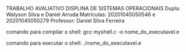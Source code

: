 TRABALHO AVALIATIVO DISPLINA DE SISTEMAS OPERACIONAIS
Dupla: Walyson Silva e Daniel Arruda
Matrículas: 20201045050546 e 20201045050279
Professor: Daniel Silva Ferreira

comando para compilar o shell:
gcc myshell.c -o nome_do_executavel.e

comando para executar o shell:
./nome_do_executavel.e
